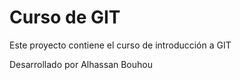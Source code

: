 # Curso de GIT

Este proyecto contiene el curso de introducción a GIT

Desarrollado por Alhassan Bouhou
